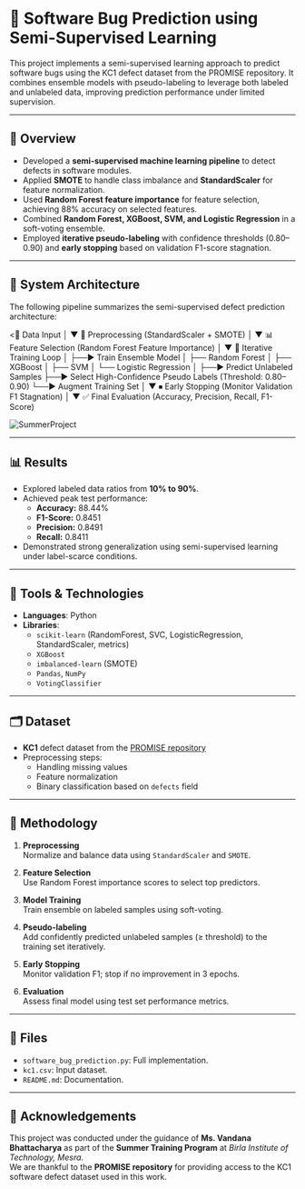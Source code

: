 # 🐞 Software Bug Prediction using Semi-Supervised Learning

This project implements a semi-supervised learning approach to predict software bugs using the KC1 defect dataset from the PROMISE repository. It combines ensemble models with pseudo-labeling to leverage both labeled and unlabeled data, improving prediction performance under limited supervision.

---

## 🚀 Overview

- Developed a **semi-supervised machine learning pipeline** to detect defects in software modules.
- Applied **SMOTE** to handle class imbalance and **StandardScaler** for feature normalization.
- Used **Random Forest feature importance** for feature selection, achieving 88% accuracy on selected features.
- Combined **Random Forest, XGBoost, SVM, and Logistic Regression** in a soft-voting ensemble.
- Employed **iterative pseudo-labeling** with confidence thresholds (0.80–0.90) and **early stopping** based on validation F1-score stagnation.

---

## 🧱 System Architecture

The following pipeline summarizes the semi-supervised defect prediction architecture:

<📄 Data Input
   │
   ▼
🧪 Preprocessing
(StandardScaler + SMOTE)
   │
   ▼
📊 Feature Selection
(Random Forest Feature Importance)
   │
   ▼
🔁 Iterative Training Loop
   │
   ├──► Train Ensemble Model
   │       ├── Random Forest
   │       ├── XGBoost
   │       ├── SVM
   │       └── Logistic Regression
   │
   ├──► Predict Unlabeled Samples
   ├──► Select High-Confidence Pseudo Labels (Threshold: 0.80–0.90)
   └──► Augment Training Set
   │
   ▼
⏹ Early Stopping
(Monitor Validation F1 Stagnation)
   │
   ▼
✅ Final Evaluation
(Accuracy, Precision, Recall, F1-Score)
>
![SummerProject](https://github.com/user-attachments/assets/ed182b8b-6b28-4a1f-ba91-85ad84a05866)

---

## 📊 Results

- Explored labeled data ratios from **10% to 90%**.
- Achieved peak test performance:
  - **Accuracy:** 88.44%
  - **F1-Score:** 0.8451
  - **Precision:** 0.8491
  - **Recall:** 0.8411
- Demonstrated strong generalization using semi-supervised learning under label-scarce conditions.

---

## 🧰 Tools & Technologies

- **Languages**: Python
- **Libraries**:  
  - `scikit-learn` (RandomForest, SVC, LogisticRegression, StandardScaler, metrics)  
  - `XGBoost`  
  - `imbalanced-learn` (SMOTE)  
  - `Pandas`, `NumPy`  
  - `VotingClassifier`

---

## 🗂 Dataset

- **KC1** defect dataset from the [PROMISE repository](http://promise.site.uottawa.ca/SERepository/datasets-page.html)
- Preprocessing steps:
  - Handling missing values
  - Feature normalization
  - Binary classification based on `defects` field

---

## 🧠 Methodology

1. **Preprocessing**  
   Normalize and balance data using `StandardScaler` and `SMOTE`.

2. **Feature Selection**  
   Use Random Forest importance scores to select top predictors.

3. **Model Training**  
   Train ensemble on labeled samples using soft-voting.

4. **Pseudo-labeling**  
   Add confidently predicted unlabeled samples (≥ threshold) to the training set iteratively.

5. **Early Stopping**  
   Monitor validation F1; stop if no improvement in 3 epochs.

6. **Evaluation**  
   Assess final model using test set performance metrics.

---

## 📁 Files

- `software_bug_prediction.py`: Full implementation.
- `kc1.csv`: Input dataset.
- `README.md`: Documentation.

---

## 🙏 Acknowledgements

This project was conducted under the guidance of **Ms. Vandana Bhattacharya** as part of the **Summer Training Program** at *Birla Institute of Technology, Mesra*.  
We are thankful to the **PROMISE repository** for providing access to the KC1 software defect dataset used in this work.


